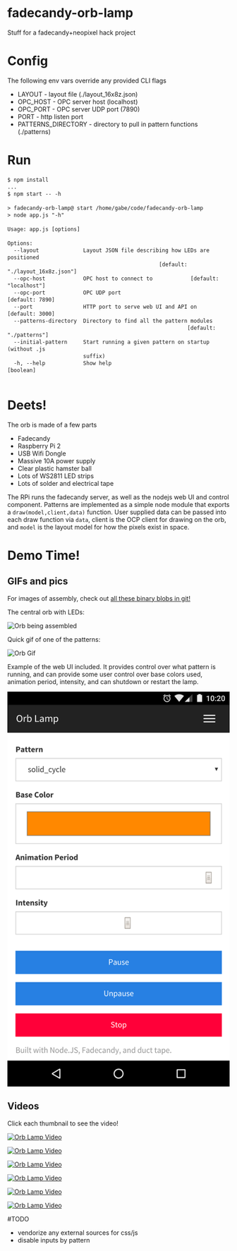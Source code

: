 # fadecandy-orb-lamp
Stuff for a fadecandy+neopixel hack project

# Config

The following env vars override any provided CLI flags

* LAYOUT - layout file (./layout_16x8z.json)
* OPC_HOST - OPC server host (localhost)
* OPC_PORT - OPC server UDP port (7890)
* PORT - http listen port
* PATTERNS_DIRECTORY - directory to pull in pattern functions (./patterns)

# Run

```
$ npm install
...
$ npm start -- -h

> fadecandy-orb-lamp@ start /home/gabe/code/fadecandy-orb-lamp
> node app.js "-h"

Usage: app.js [options]

Options:
  --layout              Layout JSON file describing how LEDs are positioned
                                                [default: "./layout_16x8z.json"]
  --opc-host            OPC host to connect to            [default: "localhost"]
  --opc-port            OPC UDP port                             [default: 7890]
  --port                HTTP port to serve web UI and API on     [default: 3000]
  --patterns-directory  Directory to find all the pattern modules
                                                         [default: "./patterns"]
  --initial-pattern     Start running a given pattern on startup (without .js
                        suffix)
  -h, --help            Show help                                      [boolean]


```

# Deets!

The orb is made of a few parts
* Fadecandy
* Raspberry Pi 2
* USB Wifi Dongle
* Massive 10A power supply
* Clear plastic hamster ball
* Lots of WS2811 LED strips
* Lots of solder and electrical tape

The RPi runs the fadecandy server, as well as the nodejs web UI and control component. Patterns are implemented as a simple node module that exports a `draw(model,client,data)` function. User supplied data can be passed into each draw function via `data`, client is the OCP client for drawing on the orb, and `model` is the layout model for how the pixels exist in space.

# Demo Time!

## GIFs and pics

For images of assembly, check out [all these binary blobs in git!](https://github.com/byxorna/fadecandy-orb-lamp/tree/master/images)

The central orb with LEDs:

![Orb being assembled](https://67.media.tumblr.com/41319c58181af70b657ea51ce22f9b04/tumblr_o1jj0wGjIN1suda6jo1_1280.gif)

Quick gif of one of the patterns:

![Orb Gif](https://67.media.tumblr.com/bad5ecad38fd4f0ad5e198a64c960325/tumblr_o3cfvjADXQ1suda6jo1_r1_400.gif)

Example of the web UI included. It provides control over what pattern is running, and can provide some user control over base colors used, animation period, intensity, and can shutdown or restart the lamp.

![Web UI](https://raw.githubusercontent.com/byxorna/fadecandy-orb-lamp/master/images/Screenshot_20160703-102027.png)


## Videos

Click each thumbnail to see the video!

[![Orb Lamp Video](http://img.youtube.com/vi/iKaMXoh2JyU/0.jpg)](http://www.youtube.com/watch?v=iKaMXoh2JyU)

[![Orb Lamp Video](http://img.youtube.com/vi/lEtLCduEgj4/0.jpg)](http://www.youtube.com/watch?v=lEtLCduEgj4)

[![Orb Lamp Video](http://img.youtube.com/vi/9Epn-c5ENxA/0.jpg)](http://www.youtube.com/watch?v=9Epn-c5ENxA)

[![Orb Lamp Video](http://img.youtube.com/vi/KWW0QkA8xVI/0.jpg)](http://www.youtube.com/watch?v=KWW0QkA8xVI)

[![Orb Lamp Video](http://img.youtube.com/vi/ZDA5kHAtc8I/0.jpg)](http://www.youtube.com/watch?v=ZDA5kHAtc8I)

[![Orb Lamp Video](http://img.youtube.com/vi/154zMtVKbKg/0.jpg)](http://www.youtube.com/watch?v=154zMtVKbKg)


#TODO

* vendorize any external sources for css/js
* disable inputs by pattern
